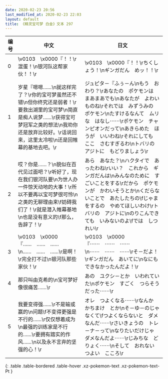 ```yaml
---
date: 2020-02-23 20:56
last_modified_at: 2020-02-23 22:03
layout: default
title: 《精灵宝可梦 白金》文本 297
---
```

| 编号 | 中文 | 日文 |
| ---- | ---- | ---- |
| 0 | \v0103　\x0000『！！\r混蛋！\n银河队这帮家伙！！\r | \v0103　\x0000『！！\rちくしょう！\nギンガだん　めッ！！\r |
| 1 | 岁星『嗯嗯……\n就这样完了？\r你的宝可梦虽然还不错\n但你终究还是弱者！\r要救出湖里的宝可梦\n简直是痴人说梦……\r获得宝可梦冠军之类的想法\n我劝你还是放弃比较好。\r话说回来，这里太冷啦\n还是回帷幕的基地去吧。\r | ジュピタ－『ふぅ－ん\nもう　おわり？\rあなたの　ポケモンは　まあまあでも\nあなたが　よわいものね\rそれでは　みずうみの　ポケモン\nたすけるなんて　ムリな　はなし⋯⋯\rポケモン　チャンピオンだって\nあきらめた　ほうが　いいわね\rそれにしても　ここ　さむすぎるわ\nトバリの　アジトに　もどりましょう\r |
| 2 | 哎？你是……？\n貌似在百代见过面吧？\r听好了，现在我们银河队要\n为世人办一件惊天动地的大事！\r所以不要再以宝可梦很可怜\n之类的无聊理由来\f妨碍我们了！\r就是潜入帷幕基地\n也是没有意义的\f那么，告辞了！\r | あら　あなた？\nハクタイで　あったわね\rいい？　これから　ギンガだんは\nみんなのために　すごいことをする\rだから　ポケモンが　かわいそうとか\nくだらないことで　あたしたちの\fじゃまをするの　やめてほしいわけ\rトバリの　アジトに\nのりこんできても　いみないのよ\fでは　しつれい\r |
| 3 | \v0103　\x0000『……　……　……\n……　……　……\r是啊！\r完全打不过\n银河队那些家伙！\r | \v0103　\x0000『⋯⋯　⋯⋯　⋯⋯\n⋯⋯　⋯⋯　⋯⋯\rそ－だよ！\rギンガだん　あいてに\nなにも　できなかったんだよ！\r |
| 4 | 那只叫由克希的\n宝可梦好像很痛苦……\r | あの　ユクシ－とか　いわれていた\nポケモン　すごく　つらそうだった⋯⋯\r |
| 5 | 我要变得强……\r不是输或赢的\n问题\f不变得更强是不行的……\r仅仅想着成为\n最强的训练家是不行的……\r要拥有踏实的作风……\n以及永不言弃的坚强的心！\r | オレ　つよくなる⋯⋯\rなんか　かちまけ　とか\nそ－ゆ－のじゃなくて\fつよくならないと　ダメなんだ⋯⋯\rさいきょうの　トレ－ナ－って\nなりたいだけじゃ　ダメなんだよ⋯⋯\rじみちな　どりょく⋯⋯\nそして　おれない　つよい　こころ\r |
{: .table .table-bordered .table-hover .xz-pokemon-text .xz-pokemon-text-Pt }